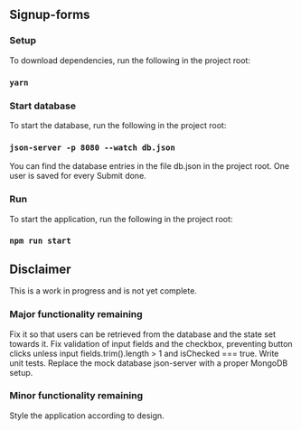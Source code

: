 ## Signup-forms

### Setup
To download dependencies, run the following in the project root:

### `yarn`

### Start database
To start the database, run the following in the project root:

### `json-server -p 8080 --watch db.json`

You can find the database entries in the file db.json in the project root. 
One user is saved for every Submit done.

### Run
To start the application, run the following in the project root:

### `npm run start`



## Disclaimer

This is a work in progress and is not yet complete.

### Major functionality remaining
Fix it so that users can be retrieved from the database and the state set towards it.
Fix validation of input fields and the checkbox, preventing button clicks unless input fields.trim().length > 1 and isChecked === true.
Write unit tests.
Replace the mock database json-server with a proper MongoDB setup.

### Minor functionality remaining
Style the application according to design.

